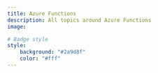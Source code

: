 ```yaml
---
title: Azure Functions
description: All topics around Azure Functions
image:

# Badge style
style:
    background: "#2a9d8f"
    color: "#fff"
---
```

